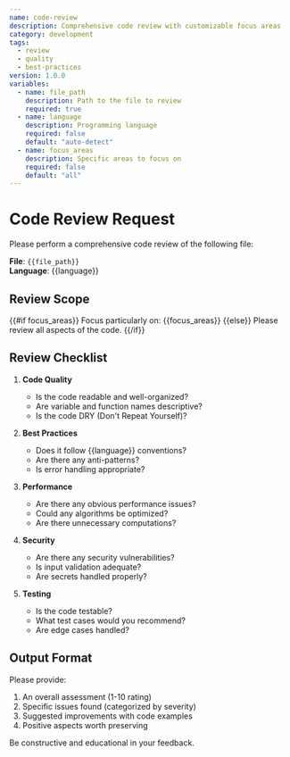 ```yaml
---
name: code-review
description: Comprehensive code review with customizable focus areas
category: development
tags: 
  - review
  - quality
  - best-practices
version: 1.0.0
variables:
  - name: file_path
    description: Path to the file to review
    required: true
  - name: language
    description: Programming language
    required: false
    default: "auto-detect"
  - name: focus_areas
    description: Specific areas to focus on
    required: false
    default: "all"
---
```


# Code Review Request

Please perform a comprehensive code review of the following file:

**File**: `{{file_path}}`  
**Language**: {{language}}

## Review Scope

{{#if focus_areas}}
Focus particularly on: {{focus_areas}}
{{else}}
Please review all aspects of the code.
{{/if}}

## Review Checklist

1. **Code Quality**
   - Is the code readable and well-organized?
   - Are variable and function names descriptive?
   - Is the code DRY (Don't Repeat Yourself)?

2. **Best Practices**
   - Does it follow {{language}} conventions?
   - Are there any anti-patterns?
   - Is error handling appropriate?

3. **Performance**
   - Are there any obvious performance issues?
   - Could any algorithms be optimized?
   - Are there unnecessary computations?

4. **Security**
   - Are there any security vulnerabilities?
   - Is input validation adequate?
   - Are secrets handled properly?

5. **Testing**
   - Is the code testable?
   - What test cases would you recommend?
   - Are edge cases handled?

## Output Format

Please provide:
1. An overall assessment (1-10 rating)
2. Specific issues found (categorized by severity)
3. Suggested improvements with code examples
4. Positive aspects worth preserving

Be constructive and educational in your feedback.